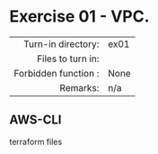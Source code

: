 # Exercise 01 - VPC.

|                         |                    |
| -----------------------:| ------------------ |
|   Turn-in directory:    |  ex01              |
|   Files to turn in:     |                    |
|   Forbidden function :  |  None              |
|   Remarks:              |  n/a               |

## AWS-CLI



terraform files
